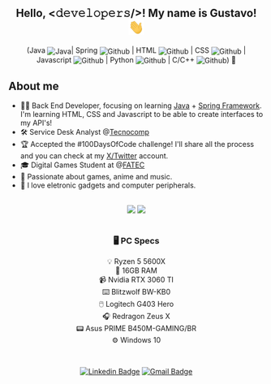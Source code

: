 
<div align="center">
<h2> Hello, <𝚍𝚎𝚟𝚎𝚕𝚘𝚙𝚎𝚛𝚜/>! My name is Gustavo! <img src="https://github.com/ABSphreak/ABSphreak/blob/master/gifs/Hi.gif" width="30px"></h2>
</div>

<div align="center">
(Java <img align="center" alt="Java" height="30" width="20" src="https://cdn.jsdelivr.net/gh/devicons/devicon/icons/java/java-original.svg">| 
Spring <img align="center" alt="Github" height="30" width="20" src="https://cdn.jsdelivr.net/gh/devicons/devicon/icons/spring/spring-original.svg"/> | 
HTML <img align="center" alt="Github" height="30" width="20" src="https://cdn.jsdelivr.net/gh/devicons/devicon/icons/html5/html5-original.svg"/> | 
CSS <img align="center" alt="Github" height="30" width="20" src="https://cdn.jsdelivr.net/gh/devicons/devicon/icons/css3/css3-original.svg"/> | 
Javascript <img align="center" alt="Github" height="30" width="20" src="https://cdn.jsdelivr.net/gh/devicons/devicon/icons/javascript/javascript-original.svg"/> | 
Python <img align="center" alt="Github" height="30" width="20" src="https://cdn.jsdelivr.net/gh/devicons/devicon/icons/python/python-original.svg"/> | 
C/C++ <img align="center" alt="Github" height="30" width="20" src="https://cdn.jsdelivr.net/gh/devicons/devicon/icons/c/c-original.svg"/>) 🚀
</div>


## About me
- 👨‍💻 Back End Developer, focusing on learning [Java](https://www.java.com/pt-BR/) + [Spring Framework](https://spring.io/projects/spring-framework). I'm learning HTML, CSS and Javascript to be able to create interfaces to my API's!
- 🛠 Service Desk Analyst @[Tecnocomp](https://tecnocomp.com.br)
- 🏆 Accepted the #100DaysOfCode challenge! I'll share all the process and you can check at my  [X/Twitter](https://twitter.com/tantufaslol) account.
- 🎓 Digital Games Student at @[FATEC](https://www.fatecsaocaetano.edu.br)
- 🎻 Passionate about games, anime and music.
- 🔧 I love eletronic gadgets and computer peripherals.

<br>

<div align="center">
  <img height="180em" src="https://github-readme-stats.vercel.app/api?username=gustavomalheiro&show_icons=true&theme=dracula&include_all_commits=true&count_private=true"/>
  <img height="180em" src="https://github-readme-stats.vercel.app/api/top-langs/?username=gustavomalheiro&layout=compact&langs_count=7&theme=dracula"/>
</div>

<div align="center">

<br>

### 🖥️ PC Specs
💡 Ryzen 5 5600X<br>
📝 16GB RAM<br>
📹 Nvidia RTX 3060 TI<br>
⌨️  Blitzwolf BW-KB0<br>
🖱️ Logitech G403 Hero<br>
🎧 Redragon Zeus X<br>
📟 Asus PRIME B450M-GAMING/BR<br>
⚙ Windows 10 
</div>

<br>

<div align="center">

[![Linkedin Badge](https://img.shields.io/badge/-LinkedIn-6633cc?style=flat-square&logo=Linkedin&logoColor=white&link=https://www.linkedin.com/in/gustavomalheiro/)](https://www.linkedin.com/in/gustavomalheiro/)
[![Gmail Badge](https://img.shields.io/badge/-Email-6633cc?style=flat-square&logo=Gmail&logoColor=white&link=mailto:gus.malheiro@gmail.com)](mailto:gus.malheiro@gmail.com)

</div>
